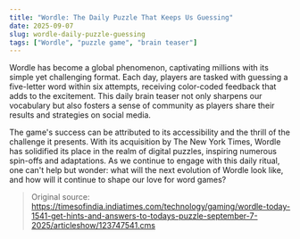 ```yaml
---
title: "Wordle: The Daily Puzzle That Keeps Us Guessing"
date: 2025-09-07
slug: wordle-daily-puzzle-guessing
tags: ["Wordle", "puzzle game", "brain teaser"]
---
```


Wordle has become a global phenomenon, captivating millions with its simple yet challenging format. Each day, players are tasked with guessing a five-letter word within six attempts, receiving color-coded feedback that adds to the excitement. This daily brain teaser not only sharpens our vocabulary but also fosters a sense of community as players share their results and strategies on social media.

The game's success can be attributed to its accessibility and the thrill of the challenge it presents. With its acquisition by The New York Times, Wordle has solidified its place in the realm of digital puzzles, inspiring numerous spin-offs and adaptations. As we continue to engage with this daily ritual, one can't help but wonder: what will the next evolution of Wordle look like, and how will it continue to shape our love for word games?
> Original source: https://timesofindia.indiatimes.com/technology/gaming/wordle-today-1541-get-hints-and-answers-to-todays-puzzle-september-7-2025/articleshow/123747541.cms